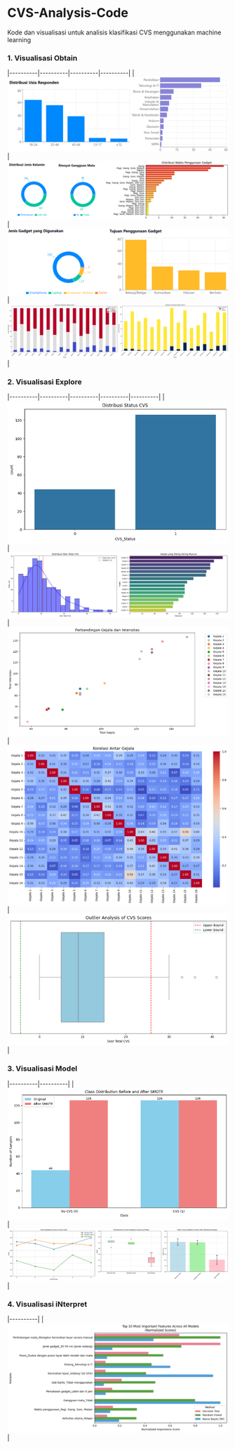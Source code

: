 # CVS-Analysis-Code
Kode dan visualisasi untuk analisis klasifikasi CVS menggunakan machine learning

### 1. Visualisasi Obtain
|----------|----------|----------|----------|
| ![Obtain 1](Visualisasi/Usia%20&%20Bidang.png) | ![Obtain 2](Visualisasi/Gender%20&%20gangguan%20mata%20&time.png) | 
![Obtain 3](Visualisasi/Jenis%20&%20Tujuan%20gadget.png) | ![Obtain 4](Visualisasi/Gejala%20&%20Intensitas.png) |

### 2. Visualisasi Explore
|----------|----------|----------|----------|----------|
| ![Explore 1](Visualisasi/Distribusi%20Status%20CVS.png) | ![Explore 2](Visualisasi/Distribusi%20Skor%20Total%20dan%20Gejala.png) | 
![Explore_3](Visualisasi/Perbandingan%20Gejala%20dan%20Intensitas.png) | ![Explore 4](Visualisasi/Korelasi%20Antar%20Gejala.png) |
![Explore 5](Visualisasi/Outlier%20Skor%20Gejala.png) |

### 3. Visualisasi Model
|----------|----------|
| ![Model 1](Visualisasi/Distribusi%20Data%20SMOTE.png) | ![Model 2](Visualisasi/Perbandingan%20Cross%20Validation.png) | 

### 4. Visualisasi iNterpret
|----------|
| ![iNterpret 1](Visualisasi/Feature%20Importance.png) |
